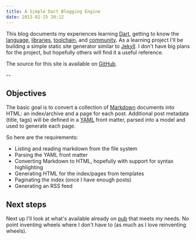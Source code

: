 ```yaml
---
title: A Simple Dart Blogging Engine
date: 2013-02-15 20:12
---
```


This blog documents my experiences learning [Dart][dart], getting to know the 
[language][spec], [libraries][core], [toolchain][editor], and 
[community][community]. As a learning project I'll be building a simple static 
site generator similar to [Jekyll][jekyll]. I don't have big plans for the 
project, but hopefully others will find it a useful reference.

The source for this site is available on [GitHub][source].

--

## Objectives

The basic goal is to convert a collection of [Markdown][markdown] documents 
into HTML: an index/archive and a page for each post. Additional post metadata 
(title, tags) will be defined in a [YAML](yaml) front matter, parsed into a 
model and used to generate each page.

So here are the requirements:

* Listing and reading markdown from the file system
* Parsing the YAML front matter
* Converting Markdown to HTML, hopefully with support for syntax highlighting
* Generating HTML for the index/pages from templates
* Paginating the index (once I have enough posts)
* Generating an RSS feed

## Next steps

Next up I'll look at what's available already on [pub][pub] that meets my 
needs. No point inventing wheels where I don't have to (as much as I love 
reinventing wheels).

[core]: http://www.dartlang.org/docs/dart-up-and-running/contents/ch03.html
[spec]: http://www.dartlang.org/docs/spec
[community]: https://groups.google.com/a/dartlang.org/forum
[editor]: http://www.dartlang.org/docs/editor
[dart]: http://www.dartlang.org
[yaml]: http://yaml.org
[markdown]: http://daringfireball.net/projects/markdown
[source]: https://github.com/dpeek/blog
[jekyll]: http://jekyllrb.com
[pub]: http://pub.dartlang.org